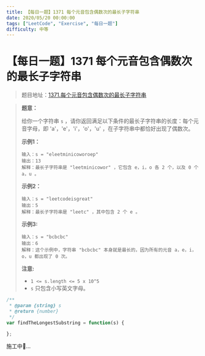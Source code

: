 ```yaml
---
title: 【每日一题】1371 每个元音包含偶数次的最长子字符串
date: 2020/05/20 00:00:00
tags: ["LeetCode", "Exercise", "每日一题"]
difficulty: 中等
---
```


# 【每日一题】1371 每个元音包含偶数次的最长子字符串

<ClientOnly>
  <display-bar :displayData="$frontmatter"></display-bar>
</ClientOnly>

> 题目地址：[1371.每个元音包含偶数次的最长子字符串](https://leetcode-cn.com/problems/find-the-longest-substring-containing-vowels-in-even-counts/)

> **题意：**
>
> 给你一个字符串 `s` ，请你返回满足以下条件的最长子字符串的长度：每个元音字母，即 'a'，'e'，'i'，'o'，'u' ，在子字符串中都恰好出现了偶数次。
>
> **示例1：**
>
> ```
> 输入：s = "eleetminicoworoep"
> 输出：13
> 解释：最长子字符串是 "leetminicowor" ，它包含 e，i，o 各 2 个，以及 0 个 a，u 。
> ```
>
> **示例2：**
>
> ```
> 输入：s = "leetcodeisgreat"
> 输出：5
> 解释：最长子字符串是 "leetc" ，其中包含 2 个 e 。
> ```
>
> **示例3:**
>
> ```
> 输入：s = "bcbcbc"
> 输出：6
> 解释：这个示例中，字符串 "bcbcbc" 本身就是最长的，因为所有的元音 a，e，i，o，u 都出现了 0 次。
> ```
>
> **注意:**
>
> * `1 <= s.length <= 5 x 10^5`
> * `s` 只包含小写英文字母。

```js
/**
 * @param {string} s
 * @return {number}
 */
var findTheLongestSubstring = function(s) {

};
```

施工中🚧...